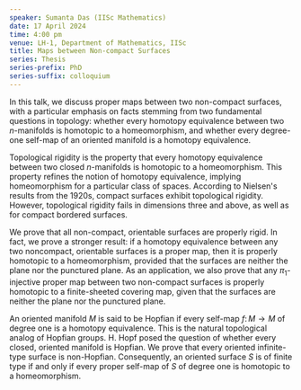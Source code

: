 ```yaml
---
speaker: Sumanta Das (IISc Mathematics)
date: 17 April 2024
time: 4:00 pm
venue: LH-1, Department of Mathematics, IISc
title: Maps between Non-compact Surfaces
series: Thesis
series-prefix: PhD
series-suffix: colloquium
---
```


In this talk, we discuss proper maps between two non-compact surfaces, with a particular emphasis on facts stemming from two fundamental questions in topology: whether every homotopy equivalence between two $n$-manifolds is homotopic to a homeomorphism, and whether every degree-one self-map of an oriented manifold is a homotopy equivalence.   

Topological rigidity is the property that every homotopy equivalence between two closed $n$-manifolds is homotopic to a homeomorphism. This property refines the notion of homotopy equivalence, implying homeomorphism for a particular class of spaces. According to Nielsen's results from the 1920s, compact surfaces exhibit topological rigidity. However, topological rigidity fails in dimensions three and above, as well as for compact bordered surfaces.

We prove that all non-compact, orientable surfaces are properly rigid. In fact, we prove a stronger result: if a homotopy equivalence between any two noncompact, orientable surfaces is a proper map, then it is properly homotopic to a homeomorphism, provided that the surfaces are neither the plane nor the punctured plane. As an application, we also prove that any $\pi_1$-injective proper map between two non-compact surfaces is properly homotopic to a finite-sheeted covering map, given that the surfaces are neither the plane nor the punctured plane.

An oriented manifold $M$ is said to be Hopfian if every self-map $f\colon M\to M$ of degree one is a homotopy equivalence. This is the natural topological analog of Hopfian groups. H. Hopf posed the question of whether every closed, oriented manifold is Hopfian. We prove that every oriented infinite-type surface is non-Hopfian. Consequently, an oriented surface $S$ is of finite type if and only if every proper self-map of $S$ of degree one is homotopic to a homeomorphism.  
